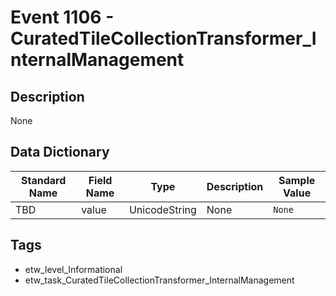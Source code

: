 # Event 1106 - CuratedTileCollectionTransformer_InternalManagement

## Description
None

## Data Dictionary
|Standard Name|Field Name|Type|Description|Sample Value|
|---|---|---|---|---|
|TBD|value|UnicodeString|None|`None`|

## Tags
* etw_level_Informational
* etw_task_CuratedTileCollectionTransformer_InternalManagement